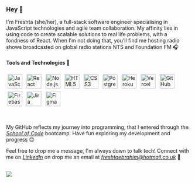 ### Hey 👋

I'm Freshta (she/her), a full-stack software engineer specialising in JavaScript technologies and agile team collaboration. My affinity lies in using code to create scalable solutions to real life problems, with a fondness of React. When I'm not doing that, you'll find me hosting radio shows broadcasted on global radio stations NTS and Foundation FM :headphones:
<br/>

#### Tools and Technologies :wrench:
<p>
<img src="https://seeklogo.com/images/J/javascript-logo-8892AEFCAC-seeklogo.com.png" alt="JavaScript" height="40" style="vertical-align:top; margin:4px">
  
<img src="https://seeklogo.net/wp-content/uploads/2020/09/react-logo-512x512.png" alt="React" height="40" style="vertical-align:top; margin:4px">

<img src="https://hackr.io/tutorials/learn-node-js/logo/logo-node-js?ver=1590331795" alt="Node.js" height="40" style="vertical-align:top; margin:4px">

<img src="https://seeklogo.com/images/H/html5-without-wordmark-color-logo-14D252D878-seeklogo.com.png" alt="HTML5" height="40" style="vertical-align:top; margin:4px">

<img src="https://cdn4.iconfinder.com/data/icons/social-media-logos-6/512/121-css3-512.png" alt="CSS3" height="40" style="vertical-align:top; margin:4px">

<img src="https://upload.wikimedia.org/wikipedia/commons/thumb/2/29/Postgresql_elephant.svg/1200px-Postgresql_elephant.svg.png" alt="PostgreSQL" height="40" style="vertical-align:top; margin:4px">

<img src="https://cdn.iconscout.com/icon/free/png-512/heroku-5-569467.png" alt="Heroku" height="40" style="vertical-align:top; margin:4px">

<img src="https://camo.githubusercontent.com/add2c9721e333f0043ac938f3dadbc26a282776e01b95b308fcaba5afaf74ae3/68747470733a2f2f6173736574732e76657263656c2e636f6d2f696d6167652f75706c6f61642f76313538383830353835382f7265706f7369746f726965732f76657263656c2f6c6f676f2e706e67" alt="Vercel" height="40" style="vertical-align:top; margin:4px">

<img src="https://cdn0.iconfinder.com/data/icons/octicons/1024/mark-github-512.png" alt="GitHub" height="40" style="vertical-align:top; margin:4px">

<img src="https://cdn4.iconfinder.com/data/icons/google-i-o-2016/512/google_firebase-2-512.png" alt="Firebase" height="40" style="vertical-align:top; margin:4px">

<img src="https://cdn.worldvectorlogo.com/logos/jira-3.svg" alt="Jira" height="40" style="vertical-align:top; margin:4px">

<img src="https://upload.wikimedia.org/wikipedia/commons/3/33/Figma-logo.svg" alt="Figma" height="40" style="vertical-align:top; margin:4px">

</p>

<br/>

My GitHub reflects my journey into programming, that I entered through the *[School of Code](https://www.schoolofcode.co.uk/)* bootcamp. Have fun exploring my development and progress :blush:

Feel free to drop me a message, I'm always down to talk tech! Connect with me on *[LinkedIn](https://www.linkedin.com/in/freshtaebrahim)* on drop me an email at *<freshtaebrahim@hotmail.co.uk>* :e-mail:

<br/>
<a href="https://readme-stats-cfgj2cxdy.vercel.app/api?username=FreshtaEbrahim&count_private=true&show_icons=true&theme=buefy">
<img align="center" src="https://readme-stats-cfgj2cxdy.vercel.app/api?username=FreshtaEbrahim&count_private=true&show_icons=true&theme=buefy" />
</a>


